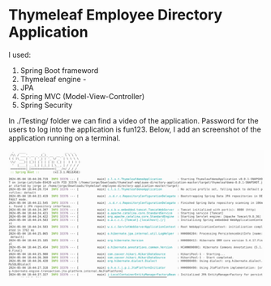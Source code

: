 # Thymeleaf Employee Directory Application
I used:
1. Spring Boot frameword
2. Thymeleaf engine -
3. JPA
4. Spring MVC (Model-View-Controller)
5. Spring Security

In ./Testing/ folder we can find a video of the application. Password for the users to log into the application is fun123.
Below, I add an screenshot of the application running on a terminal. 

![alt_text](https://github.com/Jorge36/Thymeleaf-Employee-Directory-Application/blob/87c5b7b98ecf8c2ae2eec8277a0b53d86a90a48e/Testing/spring%20boot%20running.png)
